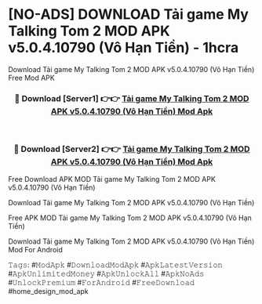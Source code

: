 # [NO-ADS] DOWNLOAD Tải game My Talking Tom 2 MOD APK v5.0.4.10790 (Vô Hạn Tiền) - 1hcra
Download Tải game My Talking Tom 2 MOD APK v5.0.4.10790 (Vô Hạn Tiền) Free Mod APK

<div align="center">
<h3>🔴 Download [Server1] 👉👉 <a href="https://apk-comot.site?title=Tải_game_My_Talking_Tom_2_MOD_APK_v5.0.4.10790_(Vô_Hạn_Tiền)">Tải game My Talking Tom 2 MOD APK v5.0.4.10790 (Vô Hạn Tiền) Mod Apk</a></h3><br>

<h3>🔴 Download [Server2] 👉👉 <a href="https://apk-comot.site?title=Tải_game_My_Talking_Tom_2_MOD_APK_v5.0.4.10790_(Vô_Hạn_Tiền)">Tải game My Talking Tom 2 MOD APK v5.0.4.10790 (Vô Hạn Tiền) Mod Apk</a></h3>
</div>


Free Download APK MOD Tải game My Talking Tom 2 MOD APK v5.0.4.10790 (Vô Hạn Tiền)

Download Tải game My Talking Tom 2 MOD APK v5.0.4.10790 (Vô Hạn Tiền) 

Free APK MOD Tải game My Talking Tom 2 MOD APK v5.0.4.10790 (Vô Hạn Tiền) 

Download Tải game My Talking Tom 2 MOD APK v5.0.4.10790 (Vô Hạn Tiền) Mod For Android

𝚃𝚊𝚐𝚜: #𝙼𝚘𝚍𝙰𝚙𝚔 #𝙳𝚘𝚠𝚗𝚕𝚘𝚊𝚍𝙼𝚘𝚍𝙰𝚙𝚔 #𝙰𝚙𝚔𝙻𝚊𝚝𝚎𝚜𝚝𝚅𝚎𝚛𝚜𝚒𝚘𝚗 #𝙰𝚙𝚔𝚄𝚗𝚕𝚒𝚖𝚒𝚝𝚎𝚍𝙼𝚘𝚗𝚎𝚢 #𝙰𝚙𝚔𝚄𝚗𝚕𝚘𝚌𝚔𝙰𝚕𝚕 #𝙰𝚙𝚔𝙽𝚘𝙰𝚍𝚜 #𝚄𝚗𝚕𝚘𝚌𝚔𝙿𝚛𝚎𝚖𝚒𝚞𝚖 #𝙵𝚘𝚛𝙰𝚗𝚍𝚛𝚘𝚒𝚍 #𝙵𝚛𝚎𝚎𝙳𝚘𝚠𝚗𝚕𝚘𝚊𝚍 #home_design_mod_apk